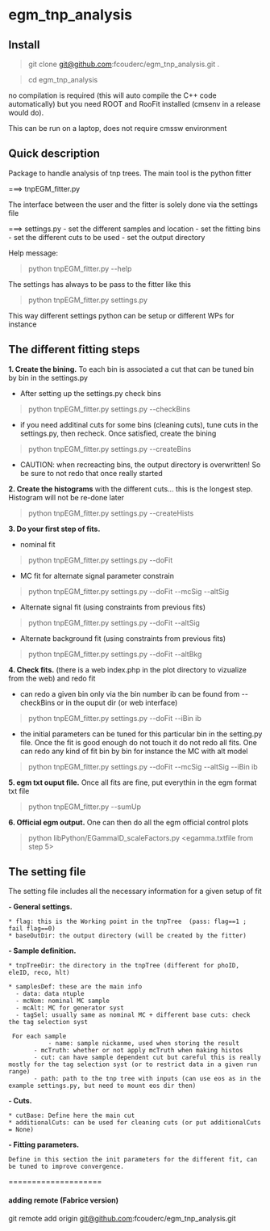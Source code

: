 # egm_tnp_analysis


## Install

> git clone git@github.com:fcouderc/egm_tnp_analysis.git .

> cd egm_tnp_analysis

no compilation is required (this will auto compile the C++ code automatically) but you need ROOT and RooFit installed (cmsenv in a release would do).

This can be run on a laptop, does not require cmssw environment

## Quick description

Package to handle analysis of tnp trees. The main tool is the python fitter

   ===> tnpEGM_fitter.py

The interface between the user and the fitter is solely done via the settings file

   ===> settings.py
   	- set the different samples and location
	- set the fitting bins
	- set the different cuts to be used
	- set the output directory

Help message:
>    python tnpEGM_fitter.py --help 

The settings has always to be pass to the fitter like this
>    python tnpEGM_fitter.py settings.py

This way different settings python can be setup or different WPs for instance


## The different fitting steps

**1. Create the bining.** To each bin is associated a cut that can be tuned bin by bin in the settings.py
   * After setting up the settings.py check bins 

>   python tnpEGM_fitter.py settings.py  --checkBins
   
   * if  you need additinal cuts for some bins (cleaning cuts), tune cuts in the settings.py, then recheck. 
     Once satisfied, create the bining

>   python tnpEGM_fitter.py settings.py  --createBins

   * CAUTION: when recreacting bins, the output directory is overwritten! So be sure to not redo that once really started

**2. Create the histograms** with the different cuts... this is the longest step. Histogram will not be re-done later
   
>   python tnpEGM_fitter.py settings.py --createHists

**3. Do your first step of fits.**
   * nominal fit
   
>   python tnpEGM_fitter.py settings.py --doFit
   
   * MC fit for alternate signal parameter constrain 
   
>   python tnpEGM_fitter.py settings.py --doFit --mcSig --altSig

   * Alternate signal fit (using constraints from previous fits)
   
>   python tnpEGM_fitter.py settings.py --doFit  --altSig

   * Alternate background fit (using constraints from previous fits)
   
>   python tnpEGM_fitter.py settings.py --doFit  --altBkg

**4. Check fits.** (there is a web index.php in the plot directory to vizualize from the web) and redo fit
   * can redo a given bin only via 
     the bin number ib can be found from --checkBins or in the ouput dir (or web interface)

>   python tnpEGM_fitter.py settings.py --doFit --iBin ib
   
   * the initial parameters can be tuned for this particular bin in the setting.py file. 
      Once the fit is good enough do not touch it do not redo all fits.
      One can redo any kind of fit bin by bin for instance the MC with alt model

>   python tnpEGM_fitter.py settings.py --doFit --mcSig --altSig --iBin ib

**5. egm txt ouput file.** Once all fits are fine, put everythin in the egm format txt file

>   python tnpEGM_fitter.py --sumUp
   
**6. Official egm output.** One can then do all the egm official control plots

>  python libPython/EGammaID_scaleFactors.py  <egamma.txtfile from step 5>


## The setting file

The setting file includes all the necessary information for a given setup of fit

**- General settings.**

    * flag: this is the Working point in the tnpTree  (pass: flag==1 ; fail flag==0)
    * baseOutDir: the output directory (will be created by the fitter)

**- Sample definition.**

    * tnpTreeDir: the directory in the tnpTree (different for phoID, eleID, reco, hlt)

    * samplesDef: these are the main info
      - data: data ntuple
      - mcNom: nominal MC sample
      - mcAlt: MC for generator syst
      - tagSel: usually same as nominal MC + different base cuts: check the tag selection syst

     For each sample
     	       - name: sample nickanme, used when storing the result
	       - mcTruth: whether or not apply mcTruth when making histos
	       - cut: can have sample dependent cut but careful this is really mostly for the tag selection syst (or to restrict data in a given run range)
	       - path: path to the tnp tree with inputs (can use eos as in the example settings.py, but need to mount eos dir then)
 

**- Cuts.**

    * cutBase: Define here the main cut
    * additionalCuts: can be used for cleaning cuts (or put additionalCuts = None)

**- Fitting parameters.**
    
    Define in this section the init parameters for the different fit, can be tuned to improve convergence.

====================
   


#### adding remote (Fabrice version)
git remote add origin git@github.com:fcouderc/egm_tnp_analysis.git